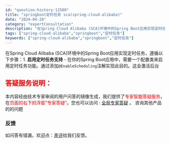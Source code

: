 ```yaml
---
id: "question-history-12500"
title: "springboot定时任务 sca(spring-cloud-alibaba)"
date: "2024-04-28"
category: "expertConsultation"
description: "在Spring Cloud Alibaba (SCA)环境中的Spring Boot应用实现定时任务，遵循以下步骤：1. **启用定时任务支持**   - 在你的Spring Boot应用中，需要一个配置类来启用定时任务功能。通过添加`@EnableScheduling`注解实现此目的。这会激活后台"
tags: ["spring-cloud-alibaba","springboot","定时任务"]
keywords: ["spring-cloud-alibaba","springboot","定时任务"]
---
```


在Spring Cloud Alibaba (SCA)环境中的Spring Boot应用实现定时任务，遵循以下步骤：1. **启用定时任务支持**   - 在你的Spring Boot应用中，需要一个配置类来启用定时任务功能。通过添加`@EnableScheduling`注解实现此目的。这会激活后台
## <font color="#FF0000">答疑服务说明：</font> 

本内容经由技术专家审阅的用户问答的镜像生成，我们提供了<font color="#FF0000">专家智能答疑服务</font>，在<font color="#FF0000">页面的右下的浮窗”专家答疑“</font>。您也可以访问 : [全局专家答疑](https://opensource.alibaba.com/chatBot) 。 咨询其他产品的的问题

### 反馈
如问答有错漏，欢迎点：[差评](https://ai.nacos.io/user/feedbackByEnhancerGradePOJOID?enhancerGradePOJOId=12593)给我们反馈。
